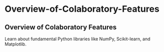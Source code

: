 # Overview-of-Colaboratory-Features

## Overview of Colaboratory Features
Learn about fundamental Python libraries like NumPy, Scikit-learn, and Matplotlib.